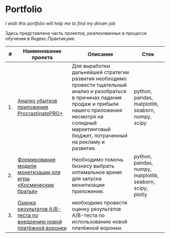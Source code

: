 # Portfolio
*I wish this portfolio will help me to find my dream job*

Здесь представлена часть проектов, реализованных в процессе обучения в Яндекс.Практикуме.

| #    | Наименование проекта                | Описание                                                     | Стек                                                      |
| ---- | ----------------------------------- | ------------------------------------------------------------ | --------------------------------------------------------- |
|1.    |[Анализ убытков приложения ProcrastinatePRO+](https://github.com/shtelmik/Portfolio/tree/main/Application%20Loss%20Analysis)| Для выработки дальнейшей стратегии развития необходимо провести тщательный анализ и разобраться в причинах падения продаж и прибыли нашего приложения несмотря на солидный маркетинговый бюджет, потраченный на рекламу и развитие.| python, pandas, matplotlib, seaborn, numpy, scipy|
|2.    |[Формирование модели монетизации для игры «Космические братья»](https://github.com/shtelmik/Portfolio/tree/main/Monetization%20for%20the%20game%20Space%20Brothers)| Необходимо помочь бизнесу выбрать оптимальное время для запуска монетизации приложения. | python, pandas, numpy, matplotlib, seaborn, scipy, plotly|
|3.    |[Оценка результатов A/B-теста по внедрению новой платёжной воронки](https://github.com/shtelmik/Portfolio/blob/main/AB%20test%20results%20investigations)|необходимо провести оценку результатов A/B-теста по использованию новой платёжной воронки.| 


